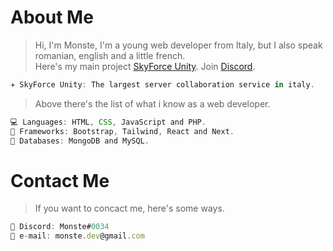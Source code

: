 # About Me

> Hi, I'm Monste, I'm a young web developer from Italy, but I also speak romanian, english and a little french. <br/>
> Here's my main project [SkyForce Unity](https://skyforce.pro). Join [Discord](https://discord.gg/skyforce).

``` js
✈️ SkyForce Unity: The largest server collaboration service in italy.
``` 

> Above there's the list of what i know as a web developer.

``` js
💻 Languages: HTML, CSS, JavaScript and PHP. 
🚀 Frameworks: Bootstrap, Tailwind, React and Next.
🏦 Databases: MongoDB and MySQL.
```

# Contact Me

> If you want to concact me, here's some ways.

``` js
🤖 Discord: Monste#0034
📧 e-mail: monste.dev@gmail.com
```
